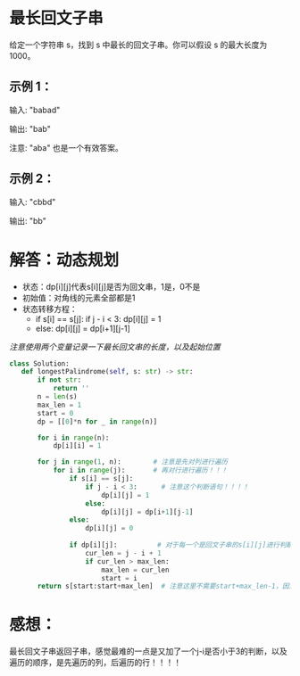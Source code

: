 # 最长回文子串

给定一个字符串 s，找到 s 中最长的回文子串。你可以假设 s 的最大长度为 1000。

## 示例 1：

输入: "babad"

输出: "bab"

注意: "aba" 也是一个有效答案。

## 示例 2：

输入: "cbbd"

输出: "bb"

# 解答：动态规划

* 状态：dp[i][j]代表s[i][j]是否为回文串，1是，0不是
* 初始值：对角线的元素全部都是1
* 状态转移方程：
  * if s[i] == s[j]: if j - i < 3: dp[i][j] = 1
  * else: dp[i][j] = dp[i+1][j-1]
 
 *注意使用两个变量记录一下最长回文串的长度，以及起始位置*
 
 ```python
 class Solution:
    def longestPalindrome(self, s: str) -> str:
        if not str:
            return ''
        n = len(s)
        max_len = 1
        start = 0
        dp = [[0]*n for _ in range(n)]

        for i in range(n):
            dp[i][i] = 1

        for j in range(1, n):        # 注意是先对列进行遍历
            for i in range(j):       # 再对行进行遍历！！！
                if s[i] == s[j]:
                    if j - i < 3:      # 注意这个判断语句！！！！
                        dp[i][j] = 1
                    else:
                        dp[i][j] = dp[i+1][j-1]
                else:
                    dp[i][j] = 0
            
                if dp[i][j]:          # 对于每一个是回文子串的s[i][j]进行判断，是否是当前最长的！！！！
                    cur_len = j - i + 1
                    if cur_len > max_len:
                        max_len = cur_len
                        start = i 
        return s[start:start+max_len]  # 注意这里不需要start+max_len-1，因为python列表索引[start:start+max_len]正好到达start+max_len-1！！！
 ```
 
 # 感想：
 
 最长回文子串返回子串，感觉最难的一点是又加了一个j-i是否小于3的判断，以及遍历的顺序，是先遍历的列，后遍历的行！！！！
